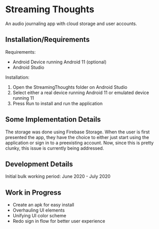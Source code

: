 # Streaming Thoughts
An audio journaling app with cloud storage and user accounts.

## Installation/Requirements
Requirements:
- Android Device running Android 11 (optional)
- Android Studio

Installation:
1. Open the StreamingThoughts folder on Android Studio
2. Select either a real device running Android 11 or emulated device running 11
3. Press Run to install and run the application

## Some Implementation Details
The storage was done using Firebase Storage. When the user is first presented the 
app, they have the choice to either just start using the application or sign in to
a preexisting account. Now, since this is pretty clunky, this issue is currently
being addressed. 

## Development Details
Initial bulk working period: June 2020 - July 2020

## Work in Progress 
- Create an apk for easy install
- Overhauling UI elements
- Unifying UI color scheme
- Redo sign in flow for better user experience
